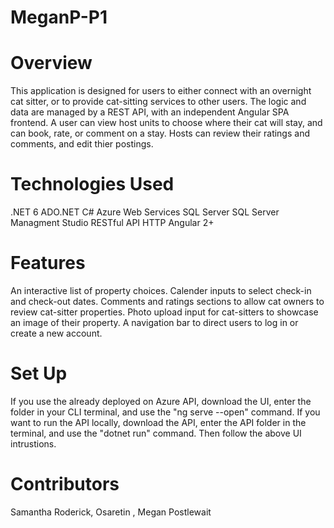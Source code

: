 # MeganP-P1

# Overview
This application is designed for users to either connect with an overnight cat sitter, or to provide cat-sitting services to other users. The logic and data are managed by a REST API, with an independent Angular SPA frontend. A user can view host units to choose where their cat will stay, and can book, rate, or comment on a stay. Hosts can review their ratings and comments, and edit thier postings.

# Technologies Used
.NET 6
ADO.NET
C#
Azure Web Services
SQL Server
SQL Server Managment Studio
RESTful API
HTTP
Angular 2+

# Features
An interactive list of property choices.
Calender inputs to select check-in and check-out dates.
Comments and ratings sections to allow cat owners to review cat-sitter properties.
Photo upload input for cat-sitters to showcase an image of their property.
A navigation bar to direct users to log in or create a new account.


# Set Up
If you use the already deployed on Azure API, download the UI, enter the folder in your CLI terminal, and use the "ng serve --open" command.
If you want to run the API locally, download the API, enter the API folder in the terminal, and use the "dotnet run" command. Then follow the above UI intrustions.

# Contributors
Samantha Roderick, Osaretin , Megan Postlewait
